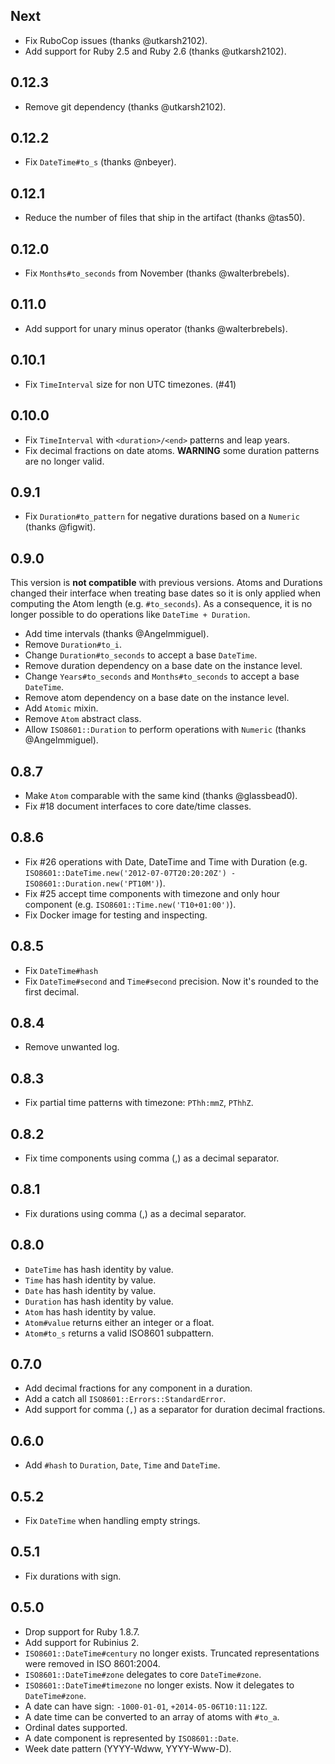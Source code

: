 ## Next

* Fix RuboCop issues (thanks @utkarsh2102).
* Add support for Ruby 2.5 and Ruby 2.6 (thanks @utkarsh2102).

## 0.12.3

* Remove git dependency (thanks @utkarsh2102).

## 0.12.2

* Fix `DateTime#to_s` (thanks @nbeyer).

## 0.12.1

* Reduce the number of files that ship in the artifact (thanks @tas50).

## 0.12.0

* Fix `Months#to_seconds` from November (thanks @walterbrebels).

## 0.11.0

* Add support for unary minus operator (thanks @walterbrebels).

## 0.10.1

* Fix `TimeInterval` size for non UTC timezones. (#41)

## 0.10.0

* Fix `TimeInterval` with `<duration>/<end>` patterns and leap years.
* Fix decimal fractions on date atoms. **WARNING** some duration patterns are
  no longer valid.

## 0.9.1

* Fix `Duration#to_pattern` for negative durations based on a `Numeric` (thanks @figwit).

## 0.9.0

This version is **not compatible** with previous versions.  Atoms and Durations
changed their interface when treating base dates so it is only applied when
computing the Atom length (e.g. `#to_seconds`).  As a consequence, it is no
longer possible to do operations like `DateTime + Duration`.

* Add time intervals (thanks @Angelmmiguel).
* Remove `Duration#to_i`.
* Change `Duration#to_seconds` to accept a base `DateTime`.
* Remove duration dependency on a base date on the instance level.
* Change `Years#to_seconds` and `Months#to_seconds` to accept a base `DateTime`.
* Remove atom dependency on a base date on the instance level.
* Add `Atomic` mixin.
* Remove `Atom` abstract class.
* Allow `ISO8601::Duration` to perform operations with `Numeric` (thanks @Angelmmiguel).

## 0.8.7

* Make `Atom` comparable with the same kind (thanks @glassbead0).
* Fix #18 document interfaces to core date/time classes.

## 0.8.6

* Fix #26 operations with Date, DateTime and Time with Duration (e.g. `ISO8601::DateTime.new('2012-07-07T20:20:20Z') - ISO8601::Duration.new('PT10M')`).
* Fix #25 accept time components with timezone and only hour component (e.g. `ISO8601::Time.new('T10+01:00')`).
* Fix Docker image for testing and inspecting.

## 0.8.5

* Fix `DateTime#hash`
* Fix `DateTime#second` and `Time#second` precision.  Now it's rounded to the
first decimal.

## 0.8.4

* Remove unwanted log.

## 0.8.3

* Fix partial time patterns with timezone: `PThh:mmZ`, `PThhZ`.

## 0.8.2

* Fix time components using comma (,) as a decimal separator.

## 0.8.1

* Fix durations using comma (,) as a decimal separator.

## 0.8.0

* `DateTime` has hash identity by value.
* `Time` has hash identity by value.
* `Date` has hash identity by value.
* `Duration` has hash identity by value.
* `Atom` has hash identity by value.
* `Atom#value` returns either an integer or a float.
* `Atom#to_s` returns a valid ISO8601 subpattern.

## 0.7.0

* Add decimal fractions for any component in a duration.
* Add a catch all `ISO8601::Errors::StandardError`.
* Add support for comma (`,`) as a separator for duration decimal fractions.

## 0.6.0

* Add `#hash` to `Duration`, `Date`, `Time` and `DateTime`.

## 0.5.2

* Fix `DateTime` when handling empty strings.

## 0.5.1

* Fix durations with sign.

## 0.5.0

* Drop support for Ruby 1.8.7.
* Add support for Rubinius 2.
* `ISO8601::DateTime#century` no longer exists. Truncated representations were
removed in ISO 8601:2004.
* `ISO8601::DateTime#zone` delegates to core `DateTime#zone`.
* `ISO8601::DateTime#timezone` no longer exists. Now it delegates to
`DateTime#zone`.
* A date can have sign: `-1000-01-01`, `+2014-05-06T10:11:12Z`.
* A date time can be converted to an array of atoms with `#to_a`.
* Ordinal dates supported.
* A date component is represented by `ISO8601::Date`.
* Week date pattern (YYYY-Wdww, YYYY-Www-D).
